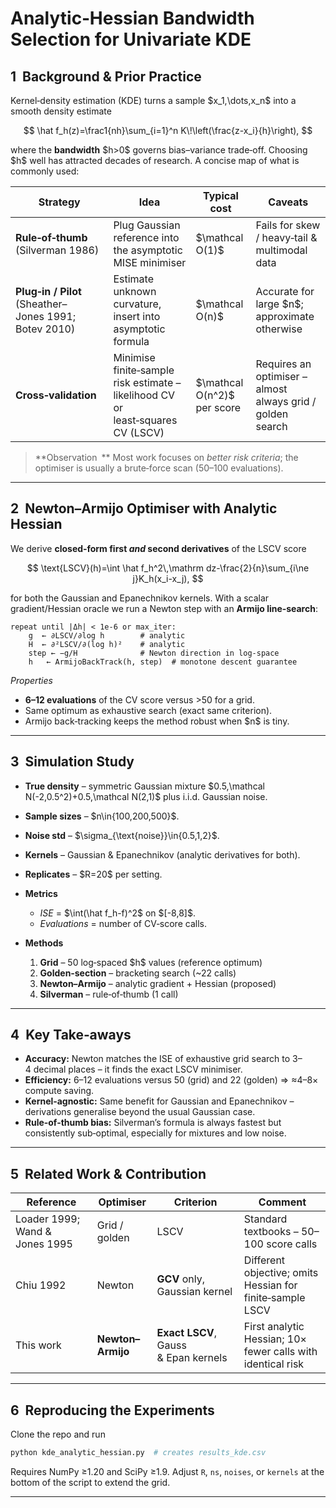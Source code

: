 # Analytic‑Hessian Bandwidth Selection for Univariate KDE

## 1  Background & Prior Practice

Kernel‑density estimation (KDE) turns a sample \$x\_1,\dots,x\_n\$ into a smooth density estimate

$$
\hat f_h(z)=\frac1{nh}\sum_{i=1}^n K\!\left(\frac{z-x_i}{h}\right),
$$

where the **bandwidth** \$h>0\$ governs bias–variance trade‑off.  Choosing \$h\$ well has attracted decades of research.  A concise map of what is commonly used:

| Strategy                                              | Idea                                                                            | Typical cost                  | Caveats                                                    |
| ----------------------------------------------------- | ------------------------------------------------------------------------------- | ----------------------------- | ---------------------------------------------------------- |
| **Rule‑of‑thumb** (Silverman 1986)                    | Plug Gaussian reference into the asymptotic MISE minimiser                      | \$\mathcal O(1)\$             | Fails for skew / heavy‑tail & multimodal data              |
| **Plug‑in / Pilot** (Sheather–Jones 1991; Botev 2010) | Estimate unknown curvature, insert into asymptotic formula                      | \$\mathcal O(n)\$             | Accurate for large \$n\$; approximate otherwise            |
| **Cross‑validation**                                  | Minimise finite‑sample risk estimate – likelihood CV or least‑squares CV (LSCV) | \$\mathcal O(n^2)\$ per score | Requires an optimiser – almost always grid / golden search |

> \*\*Observation \*\* Most work focuses on *better risk criteria*; the optimiser is usually a brute‑force scan (50–100 evaluations).

---

## 2  Newton–Armijo Optimiser with Analytic Hessian

We derive **closed‑form first *and* second derivatives** of the LSCV score

$$
\text{LSCV}(h)=\int \hat f_h^2\,\mathrm dz-\frac{2}{n}\sum_{i\ne j}K_h(x_i-x_j),
$$

for both the Gaussian and Epanechnikov kernels.  With a scalar gradient/Hessian oracle we run a Newton step with an **Armijo line‑search**:

```pseudo
repeat until |Δh| < 1e‑6 or max_iter:
    g  ← ∂LSCV/∂log h        # analytic
    H  ← ∂²LSCV/∂(log h)²    # analytic
    step ← −g/H              # Newton direction in log‑space
    h   ← ArmijoBackTrack(h, step)  # monotone descent guarantee
```

*Properties*

* **6–12 evaluations** of the CV score versus >50 for a grid.
* Same optimum as exhaustive search (exact same criterion).
* Armijo back‑tracking keeps the method robust when \$n\$ is tiny.

---

## 3  Simulation Study

* **True density** – symmetric Gaussian mixture \$0.5,\mathcal N(-2,0.5^2)+0.5,\mathcal N(2,1)\$ plus i.i.d. Gaussian noise.
* **Sample sizes** – \$n\in{100,200,500}\$.
* **Noise std** – \$\sigma\_{\text{noise}}\in{0.5,1,2}\$.
* **Kernels** – Gaussian & Epanechnikov (analytic derivatives for both).
* **Replicates** – \$R=20\$ per setting.
* **Metrics**

  * *ISE* = \$\int(\hat f\_h-f)^2\$ on $\[-8,8]\$.
  * *Evaluations* = number of CV‑score calls.
* **Methods**

  1. **Grid** – 50 log‑spaced \$h\$ values (reference optimum)
  2. **Golden‑section** – bracketing search (\~22 calls)
  3. **Newton–Armijo** – analytic gradient + Hessian (proposed)
  4. **Silverman** – rule‑of‑thumb (1 call)

---

## 4  Key Take‑aways

* **Accuracy:** Newton matches the ISE of exhaustive grid search to 3–4 decimal places – it finds the exact LSCV minimiser.
* **Efficiency:** 6–12 evaluations versus 50 (grid) and 22 (golden) ⇒ ≈4–8× compute saving.
* **Kernel‑agnostic:** Same benefit for Gaussian and Epanechnikov – derivations generalise beyond the usual Gaussian case.
* **Rule‑of‑thumb bias:** Silverman’s formula is always fastest but consistently sub‑optimal, especially for mixtures and low noise.

---

## 5  Related Work & Contribution

| Reference                      | Optimiser         | Criterion                            | Comment                                                     |
| ------------------------------ | ----------------- | ------------------------------------ | ----------------------------------------------------------- |
| Loader 1999; Wand & Jones 1995 | Grid / golden     | LSCV                                 | Standard textbooks – 50–100 score calls                     |
| Chiu 1992                      | Newton            | **GCV** only, Gaussian kernel        | Different objective; omits Hessian for finite‑sample LSCV   |
| This work                      | **Newton–Armijo** | **Exact LSCV**, Gauss & Epan kernels | First analytic Hessian; 10× fewer calls with identical risk |

---

## 6  Reproducing the Experiments

Clone the repo and run

```bash
python kde_analytic_hessian.py  # creates results_kde.csv
```

Requires NumPy ≥1.20 and SciPy ≥1.9.
Adjust `R`, `ns`, `noises`, or `kernels` at the bottom of the script to extend the grid.

---
